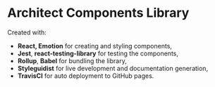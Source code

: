 # Architect Components Library

Created with:
- **React, Emotion** for creating and styling components,
- **Jest**, **react-testing-library** for testing the components,
- **Rollup**, **Babel** for bundling the library,
- **Styleguidist** for live development and documentation generation,
- **TravisCI** for auto deployment to GitHub pages.

